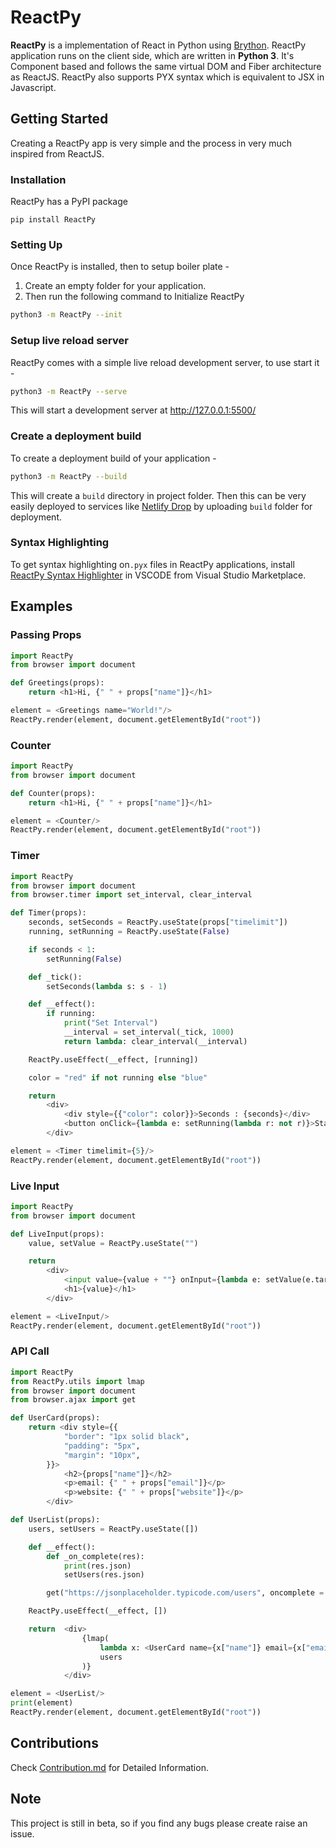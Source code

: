 # ReactPy

**ReactPy** is a implementation of React in Python using [Brython](https://brython.info/). ReactPy application runs on the client side, which are written in **Python 3**. It's Component based and follows the same virtual DOM and Fiber architecture as ReactJS. ReactPy also supports PYX syntax which is equivalent to JSX in Javascript.

## Getting Started

Creating a ReactPy app is very simple and the process in very much inspired from ReactJS.

### Installation

ReactPy has a PyPI package

```
pip install ReactPy
```

### Setting Up

Once ReactPy is installed, then to setup boiler plate -

1. Create an empty folder for your application.
2. Then run the following command to Initialize ReactPy

```sh
python3 -m ReactPy --init
```

### Setup live reload server

ReactPy comes with a simple live reload development server, to use start it -

```sh
python3 -m ReactPy --serve
```

This will start a development server at http://127.0.0.1:5500/

### Create a deployment build

To create a deployment build of your application -

```sh
python3 -m ReactPy --build
```

This will create a `build` directory in project folder. Then this can be very easily deployed to services like [Netlify Drop](https://docs.netlify.com/site-deploys/create-deploys/#drag-and-drop) by uploading `build` folder for deployment.

### Syntax Highlighting
To get syntax highlighting on`.pyx` files in ReactPy applications, install [ReactPy Syntax Highlighter](https://marketplace.visualstudio.com/items?itemName=RudreshVeerkhare.reactpy) in VSCODE from Visual Studio Marketplace.


## Examples

### Passing Props

```python
import ReactPy
from browser import document

def Greetings(props):
	return <h1>Hi, {" " + props["name"]}</h1>

element = <Greetings name="World!"/>
ReactPy.render(element, document.getElementById("root"))
```

### Counter

```python
import ReactPy
from browser import document

def Counter(props):
	return <h1>Hi, {" " + props["name"]}</h1>

element = <Counter/>
ReactPy.render(element, document.getElementById("root"))
```

### Timer

```python
import ReactPy
from browser import document
from browser.timer import set_interval, clear_interval

def Timer(props):
    seconds, setSeconds = ReactPy.useState(props["timelimit"])
    running, setRunning = ReactPy.useState(False)

    if seconds < 1:
        setRunning(False)

    def _tick():
        setSeconds(lambda s: s - 1)

    def __effect():
        if running:
            print("Set Interval")
            __interval = set_interval(_tick, 1000)
            return lambda: clear_interval(__interval)

    ReactPy.useEffect(__effect, [running])

    color = "red" if not running else "blue"

    return
        <div>
            <div style={{"color": color}}>Seconds : {seconds}</div>
            <button onClick={lambda e: setRunning(lambda r: not r)}>Start / Stop</button>
        </div>

element = <Timer timelimit={5}/>
ReactPy.render(element, document.getElementById("root"))
```

### Live Input

```python
import ReactPy
from browser import document

def LiveInput(props):
    value, setValue = ReactPy.useState("")

    return
        <div>
            <input value={value + ""} onInput={lambda e: setValue(e.target.value)}/>
            <h1>{value}</h1>
        </div>

element = <LiveInput/>
ReactPy.render(element, document.getElementById("root"))
```

### API Call

```python
import ReactPy
from ReactPy.utils import lmap
from browser import document
from browser.ajax import get

def UserCard(props):
    return <div style={{
            "border": "1px solid black",
            "padding": "5px",
            "margin": "10px",
        }}>
            <h2>{props["name"]}</h2>
            <p>email: {" " + props["email"]}</p>
            <p>website: {" " + props["website"]}</p>
        </div>

def UserList(props):
    users, setUsers = ReactPy.useState([])

    def __effect():
        def _on_complete(res):
            print(res.json)
            setUsers(res.json)

        get("https://jsonplaceholder.typicode.com/users", oncomplete = _on_complete)

    ReactPy.useEffect(__effect, [])

    return  <div>
                {lmap(
                    lambda x: <UserCard name={x["name"]} email={x["email"]} website={x["website"]}/>,
                    users
                )}
            </div>

element = <UserList/>
print(element)
ReactPy.render(element, document.getElementById("root"))
```

## Contributions

Check [Contribution.md]() for Detailed Information.

## Note

This project is still in beta, so if you find any bugs please create raise an issue.

